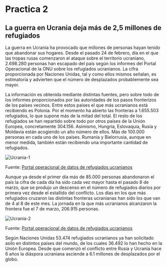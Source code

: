 # Practica 2
## **La guerra en Ucrania deja más de 2,5 millones de refugiados**
La guerra en Ucrania ha provocado que millones de personas hayan tenido que abandonar sus hogares. Desde el pasado 24 de febrero, día en el que las tropas rusas comenzaron el ataque sobre el territorio ucraniano, 2.698.280 personas han escapado del país según los informes del Portal Operacional de la ONU sobre los refugiados ucranianos. La cifra proporcionada por Naciones Unidas, tal y como ellos mismos señalan, es estimatoria y advierten que el número de desplazados probablemente sea mayor.

La información es obtenida mediante distintas fuentes, pero sobre todo de los informes proporcionados por las autoridades de los pasos fronterizos de los países vecinos. Entre estos países el que más ucranianos está recibiendo es Polonia. Por el momento ha abierto las fronteras a 1.655.503 refugiados, lo que supone más de la mitad del total. El resto de los refugiados se han repartido sobre todo por otros países de la Unión Europea, concretamente 304.156. Asimismo, Hungría, Eslovaquia, Rusia y Moldavia están acogiendo un alto número de ellos. Más de 100.000 personas en cada uno de los países. Rumania y Bielorrusia, aunque en menor medida, también están recibiendo una importante cantidad de refugiados. 

![Ucrania-1](https://user-images.githubusercontent.com/99194374/158078583-0c4dce5e-72bf-4ecd-a04a-7802449c63e6.png)

Fuente: [Portal operacional de datos de refugiados ucranianos](http://data2.unhcr.org/es/situations/ukraine)

Aunque ya desde el primer día más de 85.000 personas abandonaron el país la cifra de cada día ha sido cada vez mayor hasta el pasado 8 de marzo, que se produjo un descenso en el número de refugiados diarios por primera vez desde el estallido del conflicto. Los días en los que más refugiados cruzaron las distintas fronteras ucranianas han sido los que van de 4 al 8 de este mes. La jornada en la que más ucranianos alcanzaron la frontera fue el 7 de marzo, 206.915 personas. 

![Ucrania-2](https://user-images.githubusercontent.com/99194374/158078617-39621843-0d53-4ebd-bf8b-f69a03d360e7.png)

Fuente: [Portal operacional de datos de refugiados ucranianos](http://data2.unhcr.org/es/situations/ukraine)

Según Naciones Unidas 53.474 refugiados ucranianos ya han solicitado asilo en distintos países del mundo, de los cuales 36.492 lo han hecho en la Unión Europea. Desde que comenzó el conflicto entre Rusia y Ucrania hace 6 años la diáspora ucraniana asciende a 6.1 millones de desplazados por el globo. 
